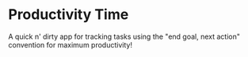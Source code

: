 Productivity Time
=================

A quick n' dirty app for tracking tasks using the "end goal, next action" convention for maximum productivity!
